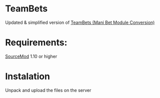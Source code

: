 # TeamBets
Updated & simplified version of [TeamBets (Mani Bet Module Conversion)](https://forums.alliedmods.net/showthread.php?t=56601?t=56601) 

# Requirements:
[SourceMod](https://www.sourcemod.net/downloads.php?branch=stable) 1.10 or higher

# Instalation
Unpack and upload the files on the server
